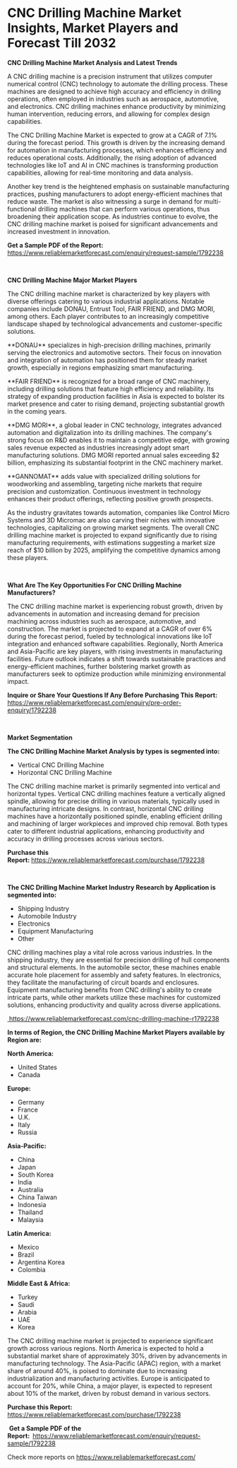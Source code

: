 <p><h1>CNC Drilling Machine Market Insights, Market Players and Forecast Till 2032</h1></p><p><strong>CNC Drilling Machine Market Analysis and Latest Trends</strong></p>
<p><p>A CNC drilling machine is a precision instrument that utilizes computer numerical control (CNC) technology to automate the drilling process. These machines are designed to achieve high accuracy and efficiency in drilling operations, often employed in industries such as aerospace, automotive, and electronics. CNC drilling machines enhance productivity by minimizing human intervention, reducing errors, and allowing for complex design capabilities.</p><p>The CNC Drilling Machine Market is expected to grow at a CAGR of 7.1% during the forecast period. This growth is driven by the increasing demand for automation in manufacturing processes, which enhances efficiency and reduces operational costs. Additionally, the rising adoption of advanced technologies like IoT and AI in CNC machines is transforming production capabilities, allowing for real-time monitoring and data analysis.</p><p>Another key trend is the heightened emphasis on sustainable manufacturing practices, pushing manufacturers to adopt energy-efficient machines that reduce waste. The market is also witnessing a surge in demand for multi-functional drilling machines that can perform various operations, thus broadening their application scope. As industries continue to evolve, the CNC drilling machine market is poised for significant advancements and increased investment in innovation.</p></p>
<p><strong>Get a Sample PDF of the Report:&nbsp;</strong> <a href="https://www.reliablemarketforecast.com/enquiry/request-sample/1792238?utm_campaign=2925&utm_medium=2&utm_source=Github&utm_content=ia&utm_term=10042025&utm_id=cnc-drilling-machine">https://www.reliablemarketforecast.com/enquiry/request-sample/1792238</a></p>
<p>&nbsp;</p>
<p><strong>CNC Drilling Machine Major Market Players</strong></p>
<p><p>The CNC drilling machine market is characterized by key players with diverse offerings catering to various industrial applications. Notable companies include DONAU, Entrust Tool, FAIR FRIEND, and DMG MORI, among others. Each player contributes to an increasingly competitive landscape shaped by technological advancements and customer-specific solutions.</p><p>**DONAU** specializes in high-precision drilling machines, primarily serving the electronics and automotive sectors. Their focus on innovation and integration of automation has positioned them for steady market growth, especially in regions emphasizing smart manufacturing.</p><p>**FAIR FRIEND** is recognized for a broad range of CNC machinery, including drilling solutions that feature high efficiency and reliability. Its strategy of expanding production facilities in Asia is expected to bolster its market presence and cater to rising demand, projecting substantial growth in the coming years.</p><p>**DMG MORI**, a global leader in CNC technology, integrates advanced automation and digitalization into its drilling machines. The company's strong focus on R&D enables it to maintain a competitive edge, with growing sales revenue expected as industries increasingly adopt smart manufacturing solutions. DMG MORI reported annual sales exceeding $2 billion, emphasizing its substantial footprint in the CNC machinery market.</p><p>**GANNOMAT** adds value with specialized drilling solutions for woodworking and assembling, targeting niche markets that require precision and customization. Continuous investment in technology enhances their product offerings, reflecting positive growth prospects.</p><p>As the industry gravitates towards automation, companies like Control Micro Systems and 3D Micromac are also carving their niches with innovative technologies, capitalizing on growing market segments. The overall CNC drilling machine market is projected to expand significantly due to rising manufacturing requirements, with estimations suggesting a market size reach of $10 billion by 2025, amplifying the competitive dynamics among these players.</p></p>
<p>&nbsp;</p>
<p><strong>What Are The Key Opportunities For CNC Drilling Machine Manufacturers?</strong></p>
<p><p>The CNC drilling machine market is experiencing robust growth, driven by advancements in automation and increasing demand for precision machining across industries such as aerospace, automotive, and construction. The market is projected to expand at a CAGR of over 6% during the forecast period, fueled by technological innovations like IoT integration and enhanced software capabilities. Regionally, North America and Asia-Pacific are key players, with rising investments in manufacturing facilities. Future outlook indicates a shift towards sustainable practices and energy-efficient machines, further bolstering market growth as manufacturers seek to optimize production while minimizing environmental impact.</p></p>
<p><strong>Inquire or Share Your Questions If Any Before Purchasing This Report:</strong> <a href="https://www.reliablemarketforecast.com/enquiry/pre-order-enquiry/1792238?utm_campaign=2925&utm_medium=2&utm_source=Github&utm_content=ia&utm_term=10042025&utm_id=cnc-drilling-machine">https://www.reliablemarketforecast.com/enquiry/pre-order-enquiry/1792238</a></p>
<p>&nbsp;</p>
<p><strong>Market Segmentation</strong></p>
<p><strong>The CNC Drilling Machine Market Analysis by types is segmented into:</strong></p>
<p><ul><li>Vertical CNC Drilling Machine</li><li>Horizontal CNC Drilling Machine</li></ul></p>
<p><p>The CNC drilling machine market is primarily segmented into vertical and horizontal types. Vertical CNC drilling machines feature a vertically aligned spindle, allowing for precise drilling in various materials, typically used in manufacturing intricate designs. In contrast, horizontal CNC drilling machines have a horizontally positioned spindle, enabling efficient drilling and machining of larger workpieces and improved chip removal. Both types cater to different industrial applications, enhancing productivity and accuracy in drilling processes across various sectors.</p></p>
<p><strong>Purchase this Report:&nbsp;</strong><a href="https://www.reliablemarketforecast.com/purchase/1792238?utm_campaign=2925&utm_medium=2&utm_source=Github&utm_content=ia&utm_term=10042025&utm_id=cnc-drilling-machine">https://www.reliablemarketforecast.com/purchase/1792238</a></p>
<p>&nbsp;</p>
<p><strong>The CNC Drilling Machine Market Industry Research by Application is segmented into:</strong></p>
<p><ul><li>Shipping Industry</li><li>Automobile Industry</li><li>Electronics</li><li>Equipment Manufacturing</li><li>Other</li></ul></p>
<p><p>CNC drilling machines play a vital role across various industries. In the shipping industry, they are essential for precision drilling of hull components and structural elements. In the automobile sector, these machines enable accurate hole placement for assembly and safety features. In electronics, they facilitate the manufacturing of circuit boards and enclosures. Equipment manufacturing benefits from CNC drilling's ability to create intricate parts, while other markets utilize these machines for customized solutions, enhancing productivity and quality across diverse applications.</p></p>
<p><a href="https://www.reliablemarketforecast.com/cnc-drilling-machine-r1792238?utm_campaign=2925&utm_medium=2&utm_source=Github&utm_content=ia&utm_term=10042025&utm_id=cnc-drilling-machine">&nbsp;https://www.reliablemarketforecast.com/cnc-drilling-machine-r1792238</a></p>
<p><strong>In terms of Region, the CNC Drilling Machine Market Players available by Region are:</strong></p>
<p>
    <p> <strong> North America: </strong>
        <ul>
            <li>United States</li>
            <li>Canada</li>
        </ul>
        </p> 
    <p> <strong> Europe: </strong>
        <ul>
            <li>Germany</li>
            <li>France</li>
            <li>U.K.</li>
            <li>Italy</li>
            <li>Russia</li>
        </ul>
        </p> 
    <p> <strong> Asia-Pacific: </strong>
        <ul>
            <li>China</li>
            <li>Japan</li>
            <li>South Korea</li>
            <li>India</li>
            <li>Australia</li>
            <li>China Taiwan</li>
            <li>Indonesia</li>
            <li>Thailand</li>
            <li>Malaysia</li>
        </ul>
        </p> 
    <p> <strong> Latin America: </strong>
        <ul>
            <li>Mexico</li>
            <li>Brazil</li>
            <li>Argentina Korea</li>
            <li>Colombia</li>
        </ul>
        </p> 
    <p> <strong> Middle East & Africa: </strong>
        <ul>
            <li>Turkey</li>
            <li>Saudi</li>
            <li>Arabia</li>
            <li>UAE</li>
            <li>Korea</li>
        </ul>
    </p>
    </p>
<p><p>The CNC drilling machine market is projected to experience significant growth across various regions. North America is expected to hold a substantial market share of approximately 30%, driven by advancements in manufacturing technology. The Asia-Pacific (APAC) region, with a market share of around 40%, is poised to dominate due to increasing industrialization and manufacturing activities. Europe is anticipated to account for 20%, while China, a major player, is expected to represent about 10% of the market, driven by robust demand in various sectors.</p></p>
<p><strong>Purchase this Report: </strong><a href="https://www.reliablemarketforecast.com/purchase/1792238?utm_campaign=2925&utm_medium=2&utm_source=Github&utm_content=ia&utm_term=10042025&utm_id=cnc-drilling-machine">https://www.reliablemarketforecast.com/purchase/1792238</a></p>
<p>&nbsp;<strong>Get a Sample PDF of the Report:&nbsp;&nbsp;</strong><a href="https://www.reliablemarketforecast.com/enquiry/request-sample/1792238?utm_campaign=2925&utm_medium=2&utm_source=Github&utm_content=ia&utm_term=10042025&utm_id=cnc-drilling-machine">https://www.reliablemarketforecast.com/enquiry/request-sample/1792238</a></p>
<p><strong></strong></p>
<p>Check more reports on <a href="https://www.reliablemarketforecast.com/?utm_campaign=2925&utm_medium=2&utm_source=Github&utm_content=ia&utm_term=10042025&utm_id=cnc-drilling-machine">https://www.reliablemarketforecast.com/</a></p>
